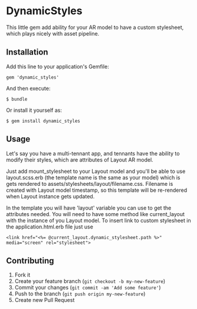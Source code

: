 # DynamicStyles

This little gem add ability for your AR model to have a custom stylesheet, which plays nicely with asset pipeline.

## Installation

Add this line to your application's Gemfile:

    gem 'dynamic_styles'

And then execute:

    $ bundle

Or install it yourself as:

    $ gem install dynamic_styles

## Usage

Let's say you have a multi-tennant app, and tennants have the ability to modify their styles, which are attributes of Layout AR model.

Just add mount_stylesheet to your Layout model and you'll be able to use layout.scss.erb (the template name is the same as your model) which is gets rendered to assets/stylesheets/layout/filename.css. Filename is created with Layout model timestamp, so this template will be re-rendered when Layout instance gets updated.

In the template you will have 'layout' variable you can use to get the attributes needed. You will need to have some method like current_layout with the instance of you Layout model. To insert link to custom stylesheet in the application.html.erb file just use

```
<link href="<%= @current_layout.dynamic_stylesheet.path %>" media="screen" rel="stylesheet">
```

## Contributing

1. Fork it
2. Create your feature branch (`git checkout -b my-new-feature`)
3. Commit your changes (`git commit -am 'Add some feature'`)
4. Push to the branch (`git push origin my-new-feature`)
5. Create new Pull Request
